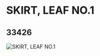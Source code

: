 # SKIRT, LEAF NO.1
## 33426
![SKIRT, LEAF NO.1](https://lc-www-live-s.legocdn.com/media/bricks/5/2/6186939.jpg)